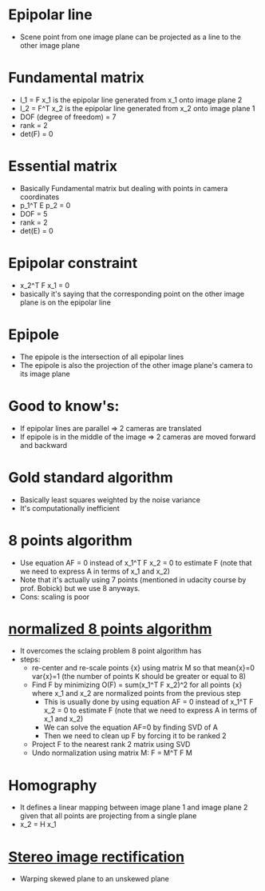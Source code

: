 # Epipolar line
* Scene point from one image plane can be projected as a line to the other image plane

# Fundamental matrix
* l_1 = F x_1 is the epipolar line generated from x_1 onto image plane 2
* l_2 = F^T x_2 is the epipolar line generated from x_2 onto  image plane 1
* DOF (degree of freedom) = 7
* rank = 2
* det(F) = 0

# Essential matrix
* Basically Fundamental matrix but dealing with points in camera coordinates
* p_1^T E p_2 = 0
* DOF = 5
* rank = 2
* det(E) = 0

# Epipolar constraint
* x_2^T F x_1 = 0
* basically it's saying that the corresponding point on the other image plane is on the epipolar line

# Epipole
* The epipole is the intersection of all epipolar lines
* The epipole is also the projection of the other image plane's camera to its image plane

# Good to know's:
* If epipolar lines are parallel => 2 cameras are translated
* If epipole is in the middle of the image => 2 cameras are moved forward and backward

# Gold standard algorithm
* Basically least squares weighted by the noise variance
* It's computationally inefficient

# 8 points algorithm
* Use equation AF = 0 instead of x_1^T F x_2 = 0 to estimate F (note that we need to express A in terms of x_1 and x_2)
* Note that it's actually using 7 points (mentioned in udacity course by prof. Bobick) but we use 8 anyways.
* Cons: scaling is poor

# [normalized 8 points algorithm](https://www.coursera.org/learn/robotics-perception/lecture/yuawM/bundle-adjustment-iii)
* It overcomes the sclaing problem 8 point algorithm has
* steps:
	* re-center and re-scale points {x} using matrix M so that mean{x}=0 var{x}=1 (the number of points K should be greater or equal to 8)
	* Find F by minimizing O(F) = sum(x_1^T F x_2)^2 for all points {x} where x_1 and x_2 are normalized points from the previous step
		* This is usually done by using equation AF = 0 instead of x_1^T F x_2 = 0 to estimate F (note that we need to express A in terms of x_1 and x_2)
		* We can solve the equation AF=0 by finding SVD of A
		* Then we need to clean up F by forcing it to be ranked 2
	* Project F to the nearest rank 2 matrix using SVD
	* Undo normalization using matrix M: F = M^T F M

# Homography
* It defines a linear mapping between image plane 1 and image plane 2 given that all points are projecting from a single plane
* x_2 = H x_1

# [Stereo image rectification](https://www.youtube.com/watch?time_continue=177&v=1AsCPRpCvxU)
* Warping skewed plane to an unskewed plane 


